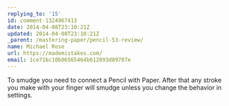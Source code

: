 ```yaml
---
replying_to: '15'
id: comment-1324967413
date: 2014-04-08T23:10:21Z
updated: 2014-04-08T23:10:21Z
_parent: /mastering-paper/pencil-53-review/
name: Michael Rose
url: https://mademistakes.com/
email: 1ce71bc10b86565464b612093d89707e
---
```


To smudge you need to connect a Pencil with Paper. After that any stroke
you make with your finger will smudge unless you change the behavior in settings.
